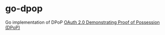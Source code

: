 # go-dpop
Go implementation of DPoP [OAuth 2.0 Demonstrating Proof of Possession (DPoP)]( https://datatracker.ietf.org/doc/html/rfc9449 )
